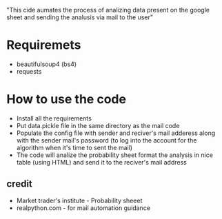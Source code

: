 "This cide aumates the process of analizing data present on the google sheet and sending the analusis via mail to the user"

# Requiremets
* beautifulsoup4 (bs4)
* requests

# How to use the code

* Install all the requirements
* Put data.pickle file in the same directory as the mail code
* Populate the config file with sender and reciver's mail adderess along with the sender mail's password (to log into the account for the algorithm when it's time to sent the mail)
* The code will analize the probability sheet format the analysis in nice table (using HTML) and send it to the reciver's mail address


## credit 
* Market trader's institute - Probability sheeet
* realpython.com - for mail automation guidance
